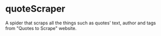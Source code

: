 # quoteScraper
A spider that scraps all the things such as quotes' text, author and tags from "Quotes to Scrape" website.
